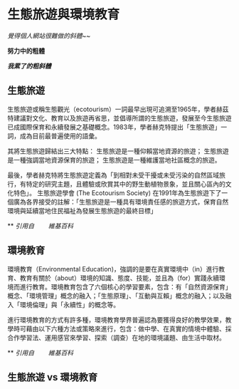 # 生態旅遊與環境教育

*覺得個人網站很難做的斜體~~*

**努力中的粗體**

***我累了的粗斜體***

## 生態旅遊

生態旅遊或稱生態觀光（ecotourism）一詞最早出現可追溯至1965年，學者赫茲特建議對文化、教育以及旅遊再省思，並倡導所謂的生態旅遊，發展至今生態旅遊已成國際保育和永續發展之基礎概念。1983年，學者赫克特提出「生態旅遊」一詞，成為目前最普遍使用的語彙。

其將生態旅遊歸結出三大特點：
生態旅遊是一種仰賴當地資源的旅遊；
生態旅遊是一種強調當地資源保育的旅遊；
生態旅遊是一種維護當地社區概念的旅遊。

最後，學者赫克特將生態旅遊定義為「到相對未受干擾或未受污染的自然區域旅行，有特定的研究主題，且體驗或欣賞其中的野生動植物景象，並且關心區內的文化特色」。 生態旅遊學會 (The Ecotourism Society) 在1991年為生態旅遊下了一個廣為各界接受的註解：「生態旅遊是一種具有環境責任感的旅遊方式，保育自然環境與延續當地住民福祉為發展生態旅遊的最終目標」

** *引用自　 　維基百科*                        

## 環境教育

環境教育（Environmental Education)，強調的是要在真實環境中（in）進行教育、教育有關於（about）環境的知識、態度、技能，並且為（for）實踐永續環境而進行教育。環境教育包含了六個核心的學習要素，包含：有「自然資源保育」概念、「環境管理」概念的融入；「生態原理」、「互動與互賴」概念的融入；以及融入「環境倫理」與「永續性」的概念等。

進行環境教育的方式有許多種，環境教育學界普遍認為要獲得良好的教學效果，教學時可藉由以下六種方法或策略來進行，包含：做中學、在真實的情境中體驗、採合作學習法、運用感官來學習、探索（調查）在地的環境議題、由生活中取材。

**  *引用自　 　維基百科* 


## 生態旅遊 vs 環境教育

